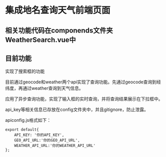 # 集成地名查询天气前端页面

## 相关功能代码在componends文件夹WeatherSearch.vue中

## 目前功能

实现了搜索框的功能

目前通过geocode和weather两个api实现了查询功能。先通过geocode查询到经纬度，再通过weather查询到天气信息。

应用了异步查询功能，实现了输入框的实时查询，并将查询结果展示在下拉框中。

api_key等相关信息已存放在config文件夹中，并且gitignore，防止泄露。

apiconfig.js格式如下：
```
export default{
    API_KEY: '你的API_KEY',
    GEO_API_URL:'你的GEO_API_URL',
    WEATHER_API_URL:'你的WEATHER_API_URL'
};
```
